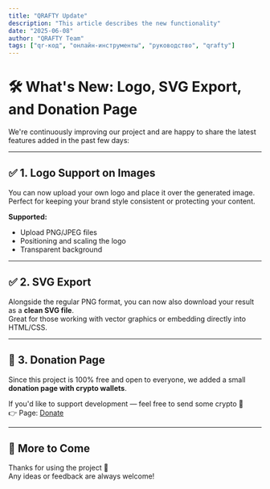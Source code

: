 ```yaml
---
title: "QRAFTY Update"
description: "This article describes the new functionality"
date: "2025-06-08"
author: "QRAFTY Team"
tags: ["qr-код", "онлайн-инструменты", "руководство", "qrafty"]
---
```



# 🛠 What's New: Logo, SVG Export, and Donation Page

We're continuously improving our project and are happy to share the latest features added in the past few days:

---

## ✅ 1. Logo Support on Images

You can now upload your own logo and place it over the generated image.  
Perfect for keeping your brand style consistent or protecting your content.

**Supported:**
- Upload PNG/JPEG files
- Positioning and scaling the logo
- Transparent background

---

## ✅ 2. SVG Export

Alongside the regular PNG format, you can now also download your result as a **clean SVG file**.  
Great for those working with vector graphics or embedding directly into HTML/CSS.

---

## 💸 3. Donation Page

Since this project is 100% free and open to everyone, we added a small **donation page with crypto wallets**.

If you'd like to support development — feel free to send some crypto 💙  
👉 Page: [Donate](https://qrafty.cutbg.org/donate)

---

## 🏁 More to Come

Thanks for using the project 🙌  
Any ideas or feedback are always welcome!
